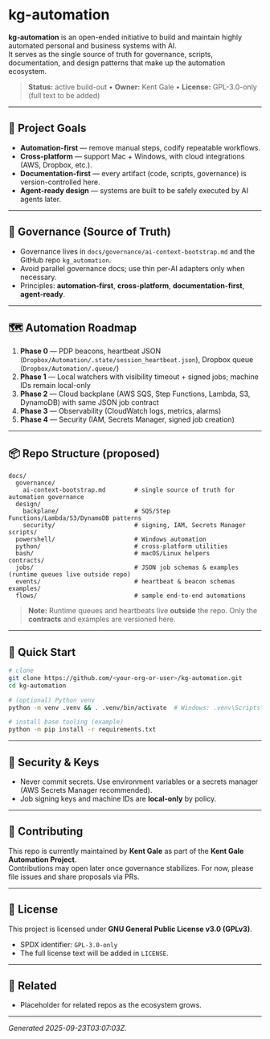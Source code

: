 # kg-automation

**kg-automation** is an open-ended initiative to build and maintain highly automated personal and business systems with AI.  
It serves as the single source of truth for governance, scripts, documentation, and design patterns that make up the automation ecosystem.

> **Status:** active build-out • **Owner:** Kent Gale • **License:** GPL-3.0-only (full text to be added)

---

## 🎯 Project Goals
- **Automation-first** — remove manual steps, codify repeatable workflows.
- **Cross-platform** — support Mac + Windows, with cloud integrations (AWS, Dropbox, etc.).
- **Documentation-first** — every artifact (code, scripts, governance) is version-controlled here.
- **Agent-ready design** — systems are built to be safely executed by AI agents later.

---

## 🧭 Governance (Source of Truth)
- Governance lives in `docs/governance/ai-context-bootstrap.md` and the GitHub repo `kg_automation`.
- Avoid parallel governance docs; use thin per-AI adapters only when necessary.
- Principles: **automation-first**, **cross-platform**, **documentation-first**, **agent-ready**.

---

## 🗺️ Automation Roadmap
1. **Phase 0** — PDP beacons, heartbeat JSON (`Dropbox/Automation/.state/session_heartbeat.json`), Dropbox queue (`Dropbox/Automation/.queue/`)
2. **Phase 1** — Local watchers with visibility timeout + signed jobs; machine IDs remain local-only
3. **Phase 2** — Cloud backplane (AWS SQS, Step Functions, Lambda, S3, DynamoDB) with same JSON job contract
4. **Phase 3** — Observability (CloudWatch logs, metrics, alarms)
5. **Phase 4** — Security (IAM, Secrets Manager, signed job creation)

---

## 📦 Repo Structure (proposed)
```
docs/
  governance/
    ai-context-bootstrap.md        # single source of truth for automation governance
  design/
    backplane/                     # SQS/Step Functions/Lambda/S3/DynamoDB patterns
    security/                      # signing, IAM, Secrets Manager
scripts/
  powershell/                      # Windows automation
  python/                          # cross-platform utilities
  bash/                            # macOS/Linux helpers
contracts/
  jobs/                            # JSON job schemas & examples (runtime queues live outside repo)
  events/                          # heartbeat & beacon schemas
examples/
  flows/                           # sample end-to-end automations
```

> **Note:** Runtime queues and heartbeats live **outside** the repo. Only the **contracts** and examples are versioned here.

---

## 🚀 Quick Start
```bash
# clone
git clone https://github.com/<your-org-or-user>/kg-automation.git
cd kg-automation

# (optional) Python venv
python -m venv .venv && . .venv/bin/activate  # Windows: .venv\Scripts\activate

# install base tooling (example)
python -m pip install -r requirements.txt
```

---

## 🔐 Security & Keys
- Never commit secrets. Use environment variables or a secrets manager (AWS Secrets Manager recommended).
- Job signing keys and machine IDs are **local-only** by policy.

---

## 🤝 Contributing
This repo is currently maintained by **Kent Gale** as part of the **Kent Gale Automation Project**.  
Contributions may open later once governance stabilizes. For now, please file issues and share proposals via PRs.

---

## 📜 License
This project is licensed under **GNU General Public License v3.0 (GPLv3)**.  
- SPDX identifier: `GPL-3.0-only`  
- The full license text will be added in `LICENSE`.

---

## 🔗 Related
- Placeholder for related repos as the ecosystem grows.

---

*Generated 2025-09-23T03:07:03Z.*
